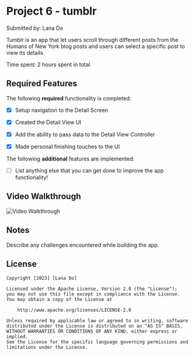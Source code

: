 # Project 6 - tumblr

Submitted by: Lana Do

Tumblr is an app that let users scroll through different posts from the Humans of New York blog posts and users can select a specific post to view its details

Time spent: 2 hours spent in total

## Required Features

The following **required** functionality is completed:

- [x] Setup navigation to the Detail Screen
- [x] Created the Detail View UI
- [x] Add the ability to pass data to the Detail View Controller
- [x] Made personal finishing touches to the UI


The following **additional** features are implemented:

- [ ] List anything else that you can get done to improve the app functionality!

## Video Walkthrough

<img src='walkthrough.gif' title='Video Walkthrough' alt='Video Walkthrough' />

## Notes

Describe any challenges encountered while building the app.

## License

    Copyright [2023] [Lana Do]

    Licensed under the Apache License, Version 2.0 (the "License");
    you may not use this file except in compliance with the License.
    You may obtain a copy of the License at

        http://www.apache.org/licenses/LICENSE-2.0

    Unless required by applicable law or agreed to in writing, software
    distributed under the License is distributed on an "AS IS" BASIS,
    WITHOUT WARRANTIES OR CONDITIONS OF ANY KIND, either express or implied.
    See the License for the specific language governing permissions and
    limitations under the License.
